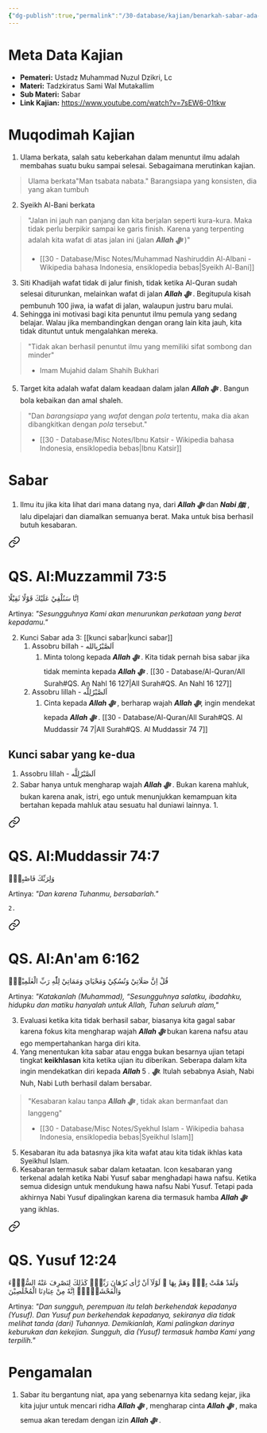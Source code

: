 ```yaml
---
{"dg-publish":true,"permalink":"/30-database/kajian/benarkah-sabar-ada-batasnya/","tags":["kajian","TadzkiratusSamiWalMutakalim"]}
---
```


# Meta Data Kajian 
<div><ul class="dataview list-view-ul"><li><span><strong>Pemateri:</strong> Ustadz Muhammad Nuzul Dzikri, Lc</span></li><li><span><strong>Materi:</strong> Tadzkiratus Sami Wal Mutakallim</span></li><li><span><strong>Sub Materi:</strong> Sabar</span></li><li><span><strong>Link Kajian:</strong> <a rel="noopener nofollow" class="external-link" href="https://www.youtube.com/watch?v=7sEW6-01tkw" target="_blank">https://www.youtube.com/watch?v=7sEW6-01tkw</a></span></li></ul></div>

# Muqodimah Kajian
1. Ulama berkata, salah satu keberkahan dalam menuntut ilmu adalah membahas suatu buku sampai selesai. Sebagaimana merutinkan kajian.
> Ulama berkata"Man tsabata nabata." Barangsiapa yang konsisten, dia yang akan tumbuh
2. Syeikh Al-Bani berkata
> "Jalan ini jauh nan panjang dan kita berjalan seperti kura-kura. Maka tidak perlu berpikir sampai ke garis finish. Karena yang terpenting adalah kita wafat di atas jalan ini (jalan ***Allah ﷻ*** )"
> - [[30 - Database/Misc Notes/Muhammad Nashiruddin Al-Albani - Wikipedia bahasa Indonesia, ensiklopedia bebas\|Syeikh Al-Bani]]
3. Siti Khadijah wafat tidak di jalur finish, tidak ketika Al-Quran sudah selesai diturunkan, melainkan wafat di jalan ***Allah ﷻ*** . Begitupula kisah pembunuh 100 jiwa, ia wafat di jalan, walaupun justru baru mulai.
4. Sehingga ini motivasi bagi kita penuntut ilmu pemula yang sedang belajar. Walau jika membandingkan dengan orang lain kita jauh, kita tidak dituntut untuk mengalahkan mereka.
> "Tidak akan berhasil penuntut ilmu yang memiliki sifat sombong dan minder"
> - Imam Mujahid dalam Shahih Bukhari

5. Target kita adalah wafat dalam keadaan dalam jalan ***Allah ﷻ*** . Bangun bola kebaikan dan amal shaleh.
> "Dan _barangsiapa_ yang _wafat_ dengan _pola_ tertentu, maka dia akan dibangkitkan dengan _pola_ tersebut."
> - [[30 - Database/Misc Notes/Ibnu Katsir - Wikipedia bahasa Indonesia, ensiklopedia bebas\|Ibnu Katsir]]

# Sabar
1. Ilmu itu jika kita lihat dari mana datang nya, dari ***Allah ﷻ*** dan ***Nabi ﷺ***  , lalu dipelajari dan diamalkan semuanya berat. Maka untuk bisa berhasil butuh kesabaran. 
<div class="transclusion internal-embed is-loaded"><a class="markdown-embed-link" href="/30-database/al-quran/all-surah/#qs-al-muzzammil-73-5" aria-label="Open link"><svg xmlns="http://www.w3.org/2000/svg" width="24" height="24" viewBox="0 0 24 24" fill="none" stroke="currentColor" stroke-width="2" stroke-linecap="round" stroke-linejoin="round" class="svg-icon lucide-link"><path d="M10 13a5 5 0 0 0 7.54.54l3-3a5 5 0 0 0-7.07-7.07l-1.72 1.71"></path><path d="M14 11a5 5 0 0 0-7.54-.54l-3 3a5 5 0 0 0 7.07 7.07l1.71-1.71"></path></svg></a><div class="markdown-embed">



# QS. Al:Muzzammil 73:5
اِنَّا سَنُلْقِيْ عَلَيْكَ قَوْلًا ثَقِيْلًا

Artinya: *"Sesungguhnya Kami akan menurunkan perkataan yang berat kepadamu."*



</div></div>

2. Kunci Sabar ada 3: [[kunci sabar\|kunci sabar]]
	1. Assobru billah - اَلصَّبْرُبِالله
		1. Minta tolong kepada ***Allah ﷻ*** . Kita tidak pernah bisa sabar jika tidak meminta kepada ***Allah ﷻ*** . [[30 - Database/Al-Quran/All Surah#QS. An Nahl 16 127\|All Surah#QS. An Nahl 16 127]]
	2. Assobru lillah - اَلصَّبْرُلِلَّه
		1. Cinta kepada ***Allah ﷻ*** , berharap wajah ***Allah ﷻ***, ingin mendekat kepada ***Allah ﷻ*** . [[30 - Database/Al-Quran/All Surah#QS. Al Muddassir 74 7\|All Surah#QS. Al Muddassir 74 7]]
## Kunci sabar yang ke-dua
1. Assobru lillah - اَلصَّبْرُلِلَّه
2. Sabar hanya untuk mengharap wajah ***Allah ﷻ*** . Bukan karena mahluk, bukan karena anak, istri, ego untuk menunjukkan kemampuan kita bertahan kepada mahluk atau sesuatu hal duniawi lainnya.
	1. 
<div class="transclusion internal-embed is-loaded"><a class="markdown-embed-link" href="/30-database/al-quran/all-surah/#qs-al-muddassir-74-7" aria-label="Open link"><svg xmlns="http://www.w3.org/2000/svg" width="24" height="24" viewBox="0 0 24 24" fill="none" stroke="currentColor" stroke-width="2" stroke-linecap="round" stroke-linejoin="round" class="svg-icon lucide-link"><path d="M10 13a5 5 0 0 0 7.54.54l3-3a5 5 0 0 0-7.07-7.07l-1.72 1.71"></path><path d="M14 11a5 5 0 0 0-7.54-.54l-3 3a5 5 0 0 0 7.07 7.07l1.71-1.71"></path></svg></a><div class="markdown-embed">



# QS. Al:Muddassir 74:7
وَلِرَبِّكَ فَاصْبِرْۗ 

Artinya: *"Dan karena Tuhanmu, bersabarlah."*



</div></div>

	2. 
<div class="transclusion internal-embed is-loaded"><a class="markdown-embed-link" href="/30-database/al-quran/all-surah/#qs-al-an-am-6-162" aria-label="Open link"><svg xmlns="http://www.w3.org/2000/svg" width="24" height="24" viewBox="0 0 24 24" fill="none" stroke="currentColor" stroke-width="2" stroke-linecap="round" stroke-linejoin="round" class="svg-icon lucide-link"><path d="M10 13a5 5 0 0 0 7.54.54l3-3a5 5 0 0 0-7.07-7.07l-1.72 1.71"></path><path d="M14 11a5 5 0 0 0-7.54-.54l-3 3a5 5 0 0 0 7.07 7.07l1.71-1.71"></path></svg></a><div class="markdown-embed">



# QS. Al:An'am 6:162
قُلْ اِنَّ صَلَاتِيْ وَنُسُكِيْ وَمَحْيَايَ وَمَمَاتِيْ لِلّٰهِ رَبِّ الْعٰلَمِيْنَۙ

Artinya: *"Katakanlah (Muhammad), “Sesungguhnya salatku, ibadahku, hidupku dan matiku hanyalah untuk Allah, Tuhan seluruh alam,"*



</div></div>

3. Evaluasi ketika kita tidak berhasil sabar, biasanya kita gagal sabar karena fokus kita mengharap wajah ***Allah ﷻ*** bukan karena nafsu atau ego mempertahankan harga diri kita.
4. Yang menentukan kita sabar atau engga bukan besarnya ujian tetapi tingkat **keikhlasan** kita ketika ujian itu diberikan. Seberapa dalam kita ingin mendekatkan diri kepada ***Allah ﷻ*** . 5. Itulah sebabnya Asiah, Nabi Nuh, Nabi Luth berhasil dalam bersabar.
> "Kesabaran kalau tanpa ***Allah ﷻ*** , tidak akan bermanfaat dan langgeng"
> - [[30 - Database/Misc Notes/Syekhul Islam - Wikipedia bahasa Indonesia, ensiklopedia bebas\|Syeikhul Islam]]
5. Kesabaran itu ada batasnya jika kita wafat atau kita tidak ikhlas kata Syeikhul Islam.
6. Kesabaran termasuk sabar dalam ketaatan. Icon kesabaran yang terkenal adalah ketika Nabi Yusuf sabar menghadapi hawa nafsu. Ketika semua didesign untuk mendukung hawa nafsu Nabi Yusuf. Tetapi pada akhirnya Nabi Yusuf dipalingkan karena dia termasuk hamba ***Allah ﷻ*** yang ikhlas. 
<div class="transclusion internal-embed is-loaded"><a class="markdown-embed-link" href="/30-database/al-quran/all-surah/#qs-yusuf-12-24" aria-label="Open link"><svg xmlns="http://www.w3.org/2000/svg" width="24" height="24" viewBox="0 0 24 24" fill="none" stroke="currentColor" stroke-width="2" stroke-linecap="round" stroke-linejoin="round" class="svg-icon lucide-link"><path d="M10 13a5 5 0 0 0 7.54.54l3-3a5 5 0 0 0-7.07-7.07l-1.72 1.71"></path><path d="M14 11a5 5 0 0 0-7.54-.54l-3 3a5 5 0 0 0 7.07 7.07l1.71-1.71"></path></svg></a><div class="markdown-embed">



# QS. Yusuf 12:24
وَلَقَدْ هَمَّتْ بِهٖۙ وَهَمَّ بِهَا ۚ لَوْلَآ اَنْ رَّاٰى بُرْهَانَ رَبِّهٖۗ  كَذٰلِكَ لِنَصْرِفَ عَنْهُ السُّوْۤءَ وَالْفَحْشَاۤءَۗ اِنَّهٗ مِنْ عِبَادِنَا الْمُخْلَصِيْنَ 

Artinya: *"Dan sungguh, perempuan itu telah berkehendak kepadanya (Yusuf). Dan Yusuf pun berkehendak kepadanya, sekiranya dia tidak melihat tanda (dari) Tuhannya. Demikianlah, Kami palingkan darinya keburukan dan kekejian. Sungguh, dia (Yusuf) termasuk hamba Kami yang terpilih."*



</div></div>


# Pengamalan
1. Sabar itu bergantung niat, apa yang sebenarnya kita sedang kejar, jika kita jujur untuk mencari ridha ***Allah ﷻ*** , mengharap cinta ***Allah ﷻ*** , maka semua akan teredam dengan izin ***Allah ﷻ*** .
